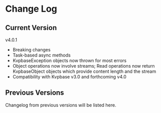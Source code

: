 # Change Log

## Current Version

v4.0.1

- Breaking changes
- Task-based async methods
- KvpbaseException objects now thrown for most errors
- Object operations now involve streams; Read operations now return KvpbaseObject objects which provide content length and the stream
- Compatibility with Kvpbase v3.0 and forthcoming v4.0

## Previous Versions

Changelog from previous versions will be listed here.
